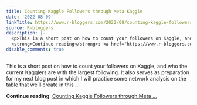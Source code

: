 ```yaml
---
title: Counting Kaggle Followers through Meta Kaggle
date: '2022-08-09'
linkTitle: https://www.r-bloggers.com/2022/08/counting-kaggle-followers-through-meta-kaggle/
source: R-bloggers
description: |-
  <p>This is a short post on how to count your followers on Kaggle, and who the current Kagglers are with the largest following. It also serves as preparation for my next blog post in which I will practice some network analysis on the table that we’ll create in this ...</p>
  <strong>Continue reading</strong>: <a href="https://www.r-bloggers.com/2022/08/counting-kaggle-followers-through-meta-kaggle/">Counting Kaggle Followers through Meta ...
disable_comments: true
---
```

<p>This is a short post on how to count your followers on Kaggle, and who the current Kagglers are with the largest following. It also serves as preparation for my next blog post in which I will practice some network analysis on the table that we’ll create in this ...</p>
<strong>Continue reading</strong>: <a href="https://www.r-bloggers.com/2022/08/counting-kaggle-followers-through-meta-kaggle/">Counting Kaggle Followers through Meta ...